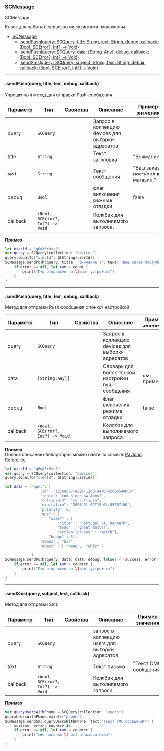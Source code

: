 <a name="SCMessage"></a>

### SCMessage

SCMessage

Класс для работы с серверными скриптами приложения

* [SCMessage](#SCMessage)
    * [.sendPush(query: SCQuery, title: String, text: String, debug, callback: (Bool, SCError?, Int?) -> Void)](#SCMessage+sendPush1)
    * [.sendPush(query: SCQuery, data: [String: Any], debug, callback: (Bool, SCError?, Int?) -> Void)](#SCMessage+sendPush2)
    * [.sendSms(query: SCQuery, subject: String, text: String, debug, callback: (Bool, SCError?, Int?) -> Void)](#SCMessage+sendSms)

----------------------------------------------------------------------------------------------
<a name="SCMessage+sendPush"></a>
#### .sendPush(query, title, text, debug, callback)
Упрощенный метод для отправки Push-сообщения
 
| Параметр | Тип | Свойства | Описание | Пример значения |
| --- | --- | --- | --- | --- |
| query    | <code>SCQuery</code>                        |              | Запрос в коллекцию devices для выборки адресатов |                        | 
| title     | <code>String</code>                        |              | Текст заголовка                                | "Внимание!"            |
| text     | <code>String</code>                        |              | Текст сообщения                                | "Ваш заказ поступил в магазин."       |
| debug     | <code>Bool</code>                        |              |  флаг включения режима отладки  | false       |
| callback | <code>(Bool, SCError?, Int?) -> Void</code> |              | Коллбэк для выполняемого запроса.              |                        |

**Пример**   
```SWIFT
let userId = "qRmX5rHsc6"
var query = SCQuery(collection: "devices")
query.equalTo("userId", SCString(userId))
SCMessage.sendPush(query, title: "Внимание !", text: "Ваш заказ поступил в магазин.", debug: false) { (success, error, count) in
    if error == nil, let num = count {
        print("Пуш отправлен на \(num) устройств")
    }
}

```

----------------------------------------------------------------------------------------------
<a name="SCMessage+sendPush2"></a>
#### .sendPush(query, title, text, debug, callback)
Метод для отправки Push-сообщения с тонкой настройкой
 
| Параметр | Тип | Свойства | Описание | Пример значения |
| --- | --- | --- | --- | --- |
| query    | <code>SCQuery</code>                        |              | Запрос в коллекцию devices для выборки адресатов |                        | 
| data     | <code>[String:Any]]</code>                        |              | Словарь для более тонкой настройки пуш-сообщения                                | см. пример            |
| debug     | <code>Bool</code>                        |              |  флаг включения режима отладки  | false       |
| callback | <code>(Bool, SCError?, Int?) -> Void</code> |              | Коллбэк для выполняемого запроса.              |                        |


**Пример**   
Полное описание словаря apns можно найти по ссылке: 
[Payload Reference](https://developer.apple.com/library/content/documentation/NetworkingInternet/Conceptual/RemoteNotificationsPG/PayloadKeyReference.html)
```SWIFT
let userId = "qRmX5rHsc6"
var query = SCQuery(collection: "devices")
query.equalTo("userId", SCString(userId))

let data = ["apns": [
                "id": "123e4567-e89b-12d3-a456-42665544000",
                "topic": "com.sideshow.Apns2",
                "collapseId": "my_collapse",
                "expiration": "2006-01-02T15:04:05Z07:00",
                "priority": 5,
                "aps" : [
                    "alert" : [
                        "title" : "Portugal vs. Denmark",
                        "body" : "great match!",
                        "action-loc-key" : "Watch"],
                    "badge" : 5],
                "acme1" : "bar",
                "acme2" : [ "bang",  "whiz" ]
                ]
            ]
SCMessage.sendPush(query, data: data, debug: false) { (success, error, counter) in
    if error == nil, let num = counter {
        print("Пуш отправлен на \(num) устройств")
    }
}

```
----------------------------------------------------------------------------------------------
<a name="SCMessage+sendSms"></a>
#### .sendSms(query, subject, text, callback)
Метод для отправки Sms
 

| Параметр | Тип | Свойства | Описание | Пример значения |
| --- | --- | --- | --- | --- |
| query    | <code>SCQuery</code>                        |              | запрос в коллекцию users для выборки адресатов |                        | 
| text     | <code>String</code>                         |              | Текст письма                                   | "Текст СМС сообщения"         |
| callback | <code>(Bool, SCError?, Int?) -> Void</code> |              | Коллбэк для выполняемого запроса.              |                        |

**Пример**   
```SWIFT
var queryUsersWithPhone = SCQuery(collection: "users")
queryUsersWithPhone.exists("phone")
SCMessage.sendSms(queryUsersWithPhone, text:"Текст СМС сообщения") {
    success, error, counter in
    if error == nil, let num = counter {
        print("смс посланы \(num) пользователям")
    }
}

```
